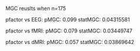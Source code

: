 MGC reuslts when n=175 

pfactor vs EEG: 
pMGC: 0.099
statMGC: 0.04315581

pfactor vs fMRI: 
pMGC: 0.079
statMGC: 0.03449747

pfactor vs dMRI:
pMGC: 0.057
statMGC: 0.03869642
